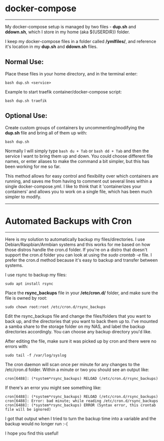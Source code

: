 # docker-compose

-------

My docker-compose setup is managed by two files - **dup.sh** and **ddown.sh**, which I store in my home (aka ${USERDIR}) folder.

I keep my docker-compose files in a folder called **/ymlfiles/**, and reference it's location in my **dup.sh** and **ddown.sh** files.

## Normal Use:

Place these files in your home directory, and in the terminal enter:

  `bash dup.sh <service>`
 
Example to start traefik container/docker-compose script:

  `bash dup.sh traefik`
 
## Optional Use:

Create custom groups of containers by uncommenting/modifying the **dup.sh** file and bring all of them up with:

  `bash dup.sh`

Normally I will simply type `bash du + Tab` or `bash dd + Tab` and then the service I want to bring them up and down. You could choose different file names, or enter aliases to make the command a bit simpler, but this has been working for me so far.

This method allows for easy control and flexibility over which containers are running, and saves me from having to comment out several lines within a single docker-compose.yml. I like to think that it 'containerizes your containers' and allows you to work on a single file, which has been much simpler to modify.

-------

# Automated Backups with Cron

-------

Here is my solution to automatically backup my files/directories. I use Debian/Raspbian/Armbian systems and this works for me based on how those distros handle the cron.d folder. If you're on a distro that doesn't support the cron.d folder you can look at using the _sudo crontab -e_ file. I prefer the cron.d method because it's easy to backup and transfer between systems.

I use rsync to backup my files:

`sudo apt install rsync`

Place the **rsync_backups** file in your **/etc/cron.d/** folder, and make sure the file is owned by root:

`sudo chown root:root /etc/cron.d/rsync_backups`

Edit the rsync_backups file and change the files/folders that you want to back up, and the directories that you want to back them up to. I've mounted a samba share to the storage folder on my NAS, and label the backup directories accordingly. You can choose any backup directory you'd like.

After editing the file, make sure it was picked up by cron and there were no errors with:

`sudo tail -f /var/log/syslog`

The cron daemon will scan once per minute for any changes to the /etc/cron.d folder. Within a minute or two you should see an output like:

`cron[6488]: (*system*rsync_backups) RELOAD (/etc/cron.d/rsync_backups)`

If there's an error you might see something like:

```
cron[6488]: (*system*rsync_backups) RELOAD (/etc/cron.d/rsync_backups)
cron[6488]: Error: bad minute; while reading /etc/cron.d/rsync_backups
cron[6488]: (*system*rsync_backups) ERROR (Syntax error, this crontab file will be ignored)
```

I got that output when I tried to turn the backup time into a variable and the backup would no longer run :-(

I hope you find this useful!

